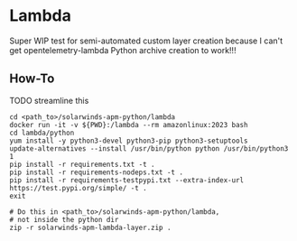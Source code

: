 # Lambda

Super WIP test for semi-automated custom layer creation because I can't get opentelemetry-lambda Python archive creation to work!!!

## How-To

TODO streamline this

```
cd <path_to>/solarwinds-apm-python/lambda
docker run -it -v ${PWD}:/lambda --rm amazonlinux:2023 bash
cd lambda/python
yum install -y python3-devel python3-pip python3-setuptools
update-alternatives --install /usr/bin/python python /usr/bin/python3 1
pip install -r requirements.txt -t .
pip install -r requirements-nodeps.txt -t .
pip install -r requirements-testpypi.txt --extra-index-url https://test.pypi.org/simple/ -t .
exit

# Do this in <path_to>/solarwinds-apm-python/lambda,
# not inside the python dir
zip -r solarwinds-apm-lambda-layer.zip .
```